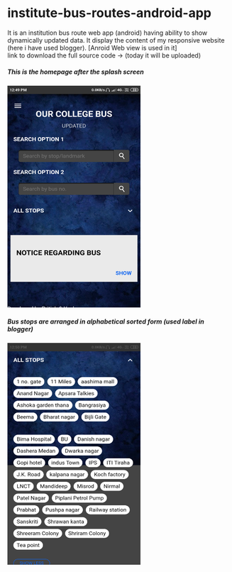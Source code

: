 # institute-bus-routes-android-app
It is an institution bus route web app (android) having ability to show dynamically updated data. It display the content of my responsive website (here i have used blogger). [Anroid Web view is used in it]  
link to download the full source code -> (today it will be uploaded)

<h5>This is the homepage after the splash screen</h5> 


<img src="/images/home.png" width="300" height="500">


<h5>Bus stops are arranged in alphabetical sorted form (used label in blogger)</h5>

<img src="/images/sorted.png" width="300" height="500">


